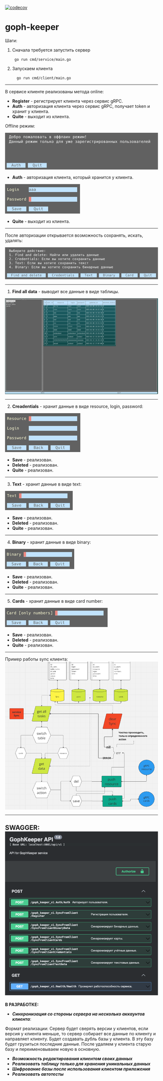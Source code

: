 [![codecov](https://codecov.io/gh/kamencov/goph-keeper/branch/iter3/graph/badge.svg?token=1ZHJfDLN5k)](https://codecov.io/gh/kamencov/goph-keeper)
# goph-keeper

Шаги:

1. Сначала требуется запустить сервер

        go run cmd/service/main.go

2. Запускаем клиента

         go run cmd/client/main.go
___
В сервисе клиенте реализованы метода online:

- **Register** - регистрирует клиента через сервис gRPC.
- **Auth** - авторизация клиента через сервис gRPC, получает token и хранит у клиента.
- **Quite** - выходит из клиента.

Offline режим:

![img_5.png](img_5.png)
- **Auth** - авторизация клиента, который хранится у клиента.

![img_6.png](img_6.png)
- **Quite** - выходит из клиента.
___
После авторизации открывается возможность сохранять, искать, удалять:

![img_7.png](img_7.png)
___
1. **Find all data** - выводит все данные в виде таблицы.

![img_8.png](img_8.png)
___
2. **Creadentials** - хранит данные в виде resource, login, password:

![img_9.png](img_9.png)
- **Save** - реализован.
- **Deleted** - реализован.
- **Quite** - реализован.
___
3. **Text** - хранит данные в виде text:

![img_10.png](img_10.png)
- **Save** - реализован.
- **Deleted** - реализован.
- **Quite** - реализован.
___
4. **Binary** - хранит данные в виде binary:

![img_11.png](img_11.png)
- **Save** - реализован.
- **Deleted** - реализован.
- **Quite** - реализован.
___
5. **Cards** - хранит данные в виде card number:

![img_12.png](img_12.png)
- **Save** - реализован.
- **Deleted** - реализован.
- **Quite** - реализован.
___
Пример работы sync клиента:
![img.png](img.png)

---
SWAGGER:
![img_13.png](img_13.png)
---
**В РАЗРАБОТКЕ:**
- **_Синхронизация со стороны сервера на несколько аккаунтов клиента_**:

Формат реализации: Сервер будет сверять версии у клиентов, если версия у клиента меньше, то сервер собирает все данные по клиенту и
направляет клиенту. Будет создавать дубль базы у клиента. В эту базу будет грузиться последние данные. 
После удаляем у клиента старую базу и переименовываем новую в основную.

- **_Возможность редактирования клиентом своих данных_**
- **_Реализовать таблицу только для хранения уникальных данных_**
- **_Шифрование базы после использования клиентом приложения_**
- **_Реализовать автотесты_**